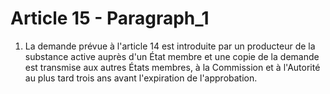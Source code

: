 # Article 15 - Paragraph_1

1. La demande prévue à l'article 14 est introduite par un producteur de la substance active auprès d'un État membre et une copie de la demande est transmise aux autres États membres, à la Commission et à l'Autorité au plus tard trois ans avant l'expiration de l'approbation.
